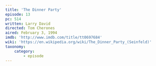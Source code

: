 ```yaml
---
title: 'The Dinner Party'
episode: 13
pc: 514
written: Larry David
directed: Tom Cherones
aired: February 3, 1994
imdb: 'http://www.imdb.com/title/tt0697684'
wiki: 'https://en.wikipedia.org/wiki/The_Dinner_Party_(Seinfeld)'
taxonomy:
    category:
        - episode
---
```



